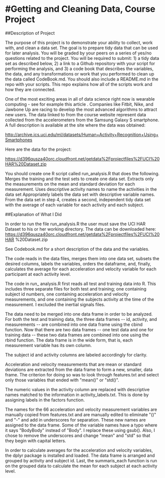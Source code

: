 #Getting and Cleaning Data, Course Project
======================
##Description of Project

The purpose of this project is to demonstrate your ability to collect, work with, and clean a data set. The goal is to prepare tidy data that can be used for later analysis. You will be graded by your peers on a series of yes/no questions related to the project. You will be required to submit: 1) a tidy data set as described below, 2) a link to a Github repository with your script for performing the analysis, and 3) a code book that describes the variables, the data, and any transformations or work that you performed to clean up the data called CodeBook.md. You should also include a README.md in the repo with your scripts. This repo explains how all of the scripts work and how they are connected.  

One of the most exciting areas in all of data science right now is wearable computing - see for example this article . Companies like Fitbit, Nike, and Jawbone Up are racing to develop the most advanced algorithms to attract new users. The data linked to from the course website represent data collected from the accelerometers from the Samsung Galaxy S smartphone. A full description is available at the site where the data was obtained: 

http://archive.ics.uci.edu/ml/datasets/Human+Activity+Recognition+Using+Smartphones 

Here are the data for the project: 

https://d396qusza40orc.cloudfront.net/getdata%2Fprojectfiles%2FUCI%20HAR%20Dataset.zip 

 You should create one R script called run_analysis.R that does the following. 
Merges the training and the test sets to create one data set.
Extracts only the measurements on the mean and standard deviation for each measurement. 
Uses descriptive activity names to name the activities in the data set
Appropriately labels the data set with descriptive variable names. 
From the data set in step 4, creates a second, independent tidy data set with the average of each variable for each activity and each subject.

##Explanation of What I Did

In order to run the file run_analysis.R the user must save the UCI HAR
Dataset to his or her working directory. The data can be downloaded
here:
https://d396qusza40orc.cloudfront.net/getdata%2Fprojectfiles%2FUCI%20HAR
%20Dataset.zip

See Codebook.md for a short description of the data and the variables.

The code reads in the data files, merges them into one data set, subsets
the desired columns, labels the variables, orders the dataframe, and,
finally, calculates the average for each acceleration and velocity
variable for each participant at each activity level.

The code in run_ analysis.R first reads all test and training data into
R. This includes three separate files for both test and training; one
containing subject id numbers, one containing acceleration and velocity
measurements, and one containing the subjects activity at the time of
the measurement. I excluded the inertial signals files.

The data need to be merged into one data frame in order to be analyzed.
For both the test and training data, the three data frames -- id,
activity, and measurements -- are combined into one data frame using the
cbind function. Now that there are two data frames -- one test data and
one for training data -- these two data frames are combined into one
using the rbind function. The data frame is in the wide form, that is,
each measurement variable has its own column.

The subject id and activity columns are labeled accordingly for clarity.

Acceleration and velocity measurements that are mean or standard
deviations are extracted from the data frame to form a new, smaller,
data frame. The criterion for doing so was to look through features.txt
and select only those variables that ended with "mean()" or "std()".

The numeric values in the activity column are replaced with descriptive
names matched to the information in activity_labels.txt. This is done by
assigning labels in the factors function.

The names for the 66 acceleration and velocity measurement variables are
manually copied from features.txt and are manually edited to eliminate
"()" and "-" and add in underscores for separation. These new names are
assigned to the data frame. Some of the variable names have a typo where
it says "BodyBody" instead of "Body". I replace these using gsub().
Also, I chose to remove the underscores and change "mean" and "std" so
that they begin with capital letters.

In order to calculate averages for the acceleration and velocity
variables, the dplyr package is installed and loaded. The data frame is
arranged and grouped by activity and subject id. Last, the summaris_each
function is run on the grouped data to calculate the mean for each
subject at each activity level. 
